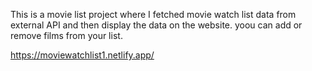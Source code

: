 This is a movie list project where I fetched movie watch list data from          
external API and then display the data on the website. yoou can add or remove films from your list.                                                                                                                                   
 
https://moviewatchlist1.netlify.app/    
